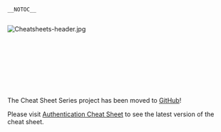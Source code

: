 `__NOTOC__`

<div style="width:100%;height:160px;border:0,margin:0;overflow: hidden;">

![Cheatsheets-header.jpg](Cheatsheets-header.jpg
"Cheatsheets-header.jpg")

</div>

The Cheat Sheet Series project has been moved to
[GitHub](https://github.com/OWASP/CheatSheetSeries)\!

Please visit [Authentication Cheat
Sheet](https://github.com/OWASP/CheatSheetSeries/blob/master/cheatsheets/Authentication_Cheat_Sheet.md)
to see the latest version of the cheat sheet.